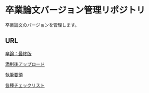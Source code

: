 # 卒業論文バージョン管理リポジトリ
卒業論文のバージョンを管理します。
## URL
[卒論：最終版](https://github.com/Takaya-Shiraishi/GraduateThesis/raw/main/2021096_%E7%99%BD%E7%9F%B3%E9%B7%B9%E4%B9%9F_%E5%8D%92%E6%A5%AD%E8%AB%96%E6%96%87.docx)

[添削後アップロード](https://github.com/Takaya-Shiraishi/GraduateThesis/issues)

[執筆要領](https://github.com/Takaya-Shiraishi/GraduateThesis/wiki)

[各種チェックリスト](https://hackmd.io/@taka8it/SJRa1-4Lp)